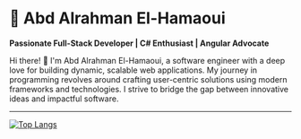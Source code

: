 
# 🌟 Abd Alrahman El-Hamaoui  

**Passionate Full-Stack Developer | C# Enthusiast | Angular Advocate**

Hi there! 👋 I'm Abd Alrahman El-Hamaoui, a software engineer with a deep love for building dynamic, scalable web applications. My journey in programming revolves around crafting user-centric solutions using modern frameworks and technologies. I strive to bridge the gap between innovative ideas and impactful software.

---

[![Top Langs](https://readme-stats-pied-ten.vercel.app/api/top-langs/?username=karlof002&theme=dark&langs_count=19&layout=pie&card_width=1000)](https://github.com/anuraghazra/github-readme-stats)
